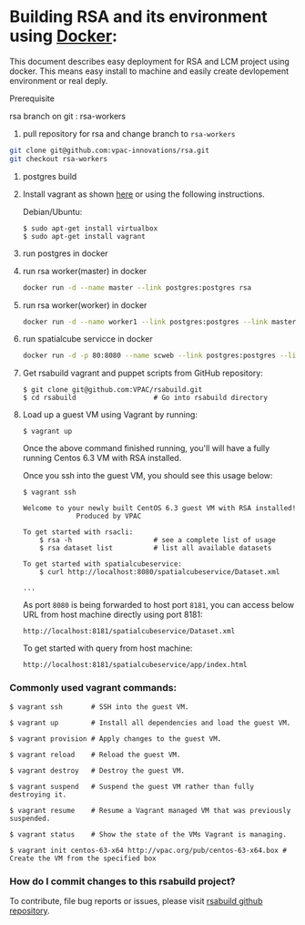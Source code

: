 # Building RSA and its environment using [Docker](http://docker.com):

This document describes easy deployment for RSA and LCM project using docker. This means easy install to machine and easily create devlopement environment or real deply.

Prerequisite
 
rsa branch on git : rsa-workers

 1. pull repository for rsa and change branch to `rsa-workers`
 ```bash
 git clone git@github.com:vpac-innovations/rsa.git
 git checkout rsa-workers
 ```

 1. postgres build
    
    

 1. Install vagrant as shown [here](http://docs.vagrantup.com/v2/installation/index.html) or using the following instructions.
 
	Debian/Ubuntu:
	
	```
	$ sudo apt-get install virtualbox
	$ sudo apt-get install vagrant
	```
 	

 1. run postgres in docker

 1. run rsa worker(master) in docker
    ``` bash
    docker run -d --name master --link postgres:postgres rsa
    ```
 1. run rsa worker(worker) in docker
    ``` bash
    docker run -d --name worker1 --link postgres:postgres --link master:master rsa
    ```

 1. run spatialcube servicce in docker
    ``` bash
    docker run -d -p 80:8080 --name scweb --link postgres:postgres --link master:master rsa /usr/share/tomcat6/bin/catalina.sh run
    ```

 2. Get rsabuild vagrant and puppet scripts from GitHub repository:

		$ git clone git@github.com:VPAC/rsabuild.git
		$ cd rsabuild					# Go into rsabuild directory
	
 3. Load up a guest VM using Vagrant by running:
		
		$ vagrant up
	

	Once the above command finished running, you'll will have a fully running Centos 6.3 VM with RSA installed.
	
	Once you ssh into the guest VM, you should see this usage below:

	```
	$ vagrant ssh
	
	Welcome to your newly built CentOS 6.3 guest VM with RSA installed!
                 Produced by VPAC

	To get started with rsacli:
		$ rsa -h					# see a complete list of usage
		$ rsa dataset list			# list all available datasets

	To get started with spatialcubeservice:
		$ curl http://localhost:8080/spatialcubeservice/Dataset.xml

    ...
	```
	As port `8080` is being forwarded to host port `8181`, you can access below URL from host machine directly using port 8181:
	
		http://localhost:8181/spatialcubeservice/Dataset.xml
		
	To get started with query from host machine:
	
		http://localhost:8181/spatialcubeservice/app/index.html

### Commonly used vagrant commands:

	$ vagrant ssh		# SSH into the guest VM.

	$ vagrant up		# Install all dependencies and load the guest VM.

	$ vagrant provision	# Apply changes to the guest VM.

	$ vagrant reload	# Reload the guest VM.

	$ vagrant destroy	# Destroy the guest VM.

	$ vagrant suspend	# Suspend the guest VM rather than fully destroying it.

	$ vagrant resume	# Resume a Vagrant managed VM that was previously suspended.

	$ vagrant status	# Show the state of the VMs Vagrant is managing.

	$ vagrant init centos-63-x64 http://vpac.org/pub/centos-63-x64.box # Create the VM from the specified box

### How do I commit changes to this rsabuild project?

To contribute, file bug reports or issues, please visit [rsabuild github repository](http://github.com/VPAC/rsabuild).

